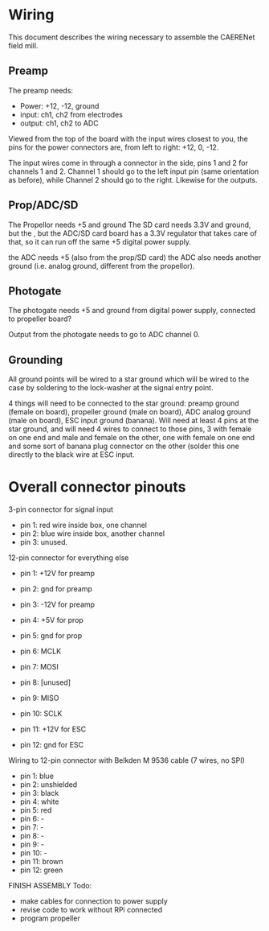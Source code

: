 Wiring
======

This document describes the wiring necessary to assemble the CAERENet field mill.

Preamp
------

The preamp needs:
- Power: +12, -12, ground
- input: ch1, ch2 from electrodes
- output: ch1, ch2 to ADC

Viewed from the top of the board with the input wires closest to you, the pins for the power connectors are, from left to right: +12, 0, -12.

The input wires come in through a connector in the side, pins 1 and 2 for channels 1 and 2.  Channel 1 should go to the left input pin (same orientation as before), while Channel 2 should go to the right.  Likewise for the outputs.

Prop/ADC/SD
-----------

The Propellor needs +5 and ground
The SD card needs 3.3V and ground, but the , but the ADC/SD card board has a 3.3V regulator that takes care of that, so it can run off the same +5 digital power supply.

the ADC needs +5 (also from the prop/SD card)
the ADC also needs another ground (i.e. analog ground, different from the propellor).

Photogate
---------

The photogate needs +5 and ground from digital power supply, connected to propeller board?

Output from the photogate needs to go to ADC channel 0.

Grounding
---------

All ground points will be wired to a star ground which will be wired to the case by soldering to the lock-washer at the signal entry point.

4 things will need to be connected to the star ground: preamp ground (female on board), propeller ground (male on board), ADC analog ground (male on board), ESC input ground (banana).  Will need at least 4 pins at the star ground, and will need 4 wires to connect to those pins, 3 with female on one end and male and female on the other, one with female on one end and some sort of banana plug connector on the other (solder this one directly to the black wire at ESC input.


Overall connector pinouts
=================
3-pin connector for signal input
- pin 1: red wire inside box, one channel
- pin 2: blue wire inside box, another channel
- pin 3: unused.

12-pin connector for everything else
- pin 1: +12V for preamp
- pin 2: gnd for preamp
- pin 3: -12V for preamp

- pin 4: +5V for prop
- pin 5: gnd for prop

- pin 6: MCLK
- pin 7: MOSI
- pin 8: [unused]
- pin 9: MISO
- pin 10: SCLK

- pin 11: +12V for ESC
- pin 12: gnd for ESC

Wiring to 12-pin connector with Belkden M 9536 cable (7 wires, no SPI)
- pin 1: blue
- pin 2: unshielded
- pin 3: black
- pin 4: white
- pin 5: red
- pin 6: -
- pin 7: -
- pin 8: -
- pin 9: -
- pin 10: -
- pin 11: brown
- pin 12: green


FINISH ASSEMBLY Todo:
- make cables for connection to power supply
- revise code to work without RPi connected
- program propeller
